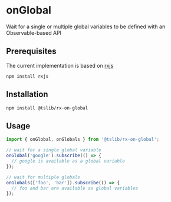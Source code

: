 # onGlobal

Wait for a single or multiple global variables to be defined with an
Observable-based API

## Prerequisites

The current implementation is based on [rxjs](https://github.com/ReactiveX/rxjs)

```
npm install rxjs
```

## Installation

```
npm install @tslib/rx-on-global
```

## Usage

```ts
import { onGlobal, onGlobals } from '@tslib/rx-on-global';

// wait for a single global variable
onGlobal('google').subscribe(() => {
  // google is available as a global variable
});

// wait for multiple globals
onGlobals(['foo', 'bar']).subscribe(() => {
  // foo and bar are available as global variables
});
```
